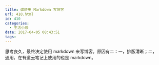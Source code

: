 ```yaml
---
title: 改使用 Markdown 写博客
url: 410.html
id: 410
categories:
  - 生活小感
date: 2017-04-05 08:43:51
tags:
---
```


思考良久，最终决定使用 markdown 来写博客。原因有二：一，排版清晰；二，通用，在有道云笔记上使用的也是 markdown。